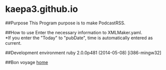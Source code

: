 kaepa3.github.io
================
##Purpose
	This Program purpose is to make PodcastRSS.

##How to use
	Enter the necessary information to XMLMaker.yaml.  
	*If you enter the "Today" to "pubDate", time is automatically entered as current.

##Development environment
	ruby 2.0.0p481 (2014-05-08) [i386-mingw32]

##Bon voyage
	[home](http://kaepa3.github.io/ "Home")
